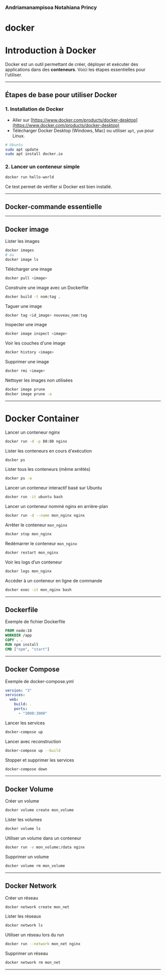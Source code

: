### Andriamanampisoa Notahiana Princy
# docker

#  Introduction à Docker

Docker est un outil permettant de créer, déployer et exécuter des applications dans des **conteneurs**. Voici les étapes essentielles pour l'utiliser.

---

##  Étapes de base pour utiliser Docker

### 1. Installation de Docker

- Aller sur [https://www.docker.com/products/docker-desktop](https://www.docker.com/products/docker-desktop)
- Télécharger Docker Desktop (Windows, Mac) ou utiliser `apt`, `yum` pour Linux.

```bash
# Ubuntu
sudo apt update
sudo apt install docker.io
```

### 2.  Lancer un conteneur simple

```bash
docker run hello-world
```

Ce test permet de vérifier si Docker est bien installé.

---

## Docker-commande essentielle 

---

##  Docker image 

 Lister les images
```bash
docker images
# ou
docker image ls
```

 Télécharger une image
```bash
docker pull <image>
```

Construire une image avec un Dockerfile
```bash
docker build -t nom:tag .
```

 Taguer une image
```bash
docker tag <id_image> nouveau_nom:tag
```

Inspecter une image
```bash
docker image inspect <image>
```

 Voir les couches d'une image
```bash
docker history <image>
```

 Supprimer une image
```bash
docker rmi <image>
```

 Nettoyer les images non utilisées
```bash
docker image prune
docker image prune -a
```

---

#  Docker Container

 Lancer un conteneur nginx
```bash
docker run -d -p 80:80 nginx
```

 Lister les conteneurs en cours d'exécution
```bash
docker ps
```

Lister tous les conteneurs (même arrêtés)
```bash
docker ps -a
```

 Lancer un conteneur interactif basé sur Ubuntu
```bash
docker run -it ubuntu bash
```

 Lancer un conteneur nommé nginx en arrière-plan
```bash
docker run -d --name mon_nginx nginx
```

 Arrêter le conteneur `mon_nginx`
```bash
docker stop mon_nginx
```

 Redémarrer le conteneur `mon_nginx`
```bash
docker restart mon_nginx
```

 Voir les logs d’un conteneur
```bash
docker logs mon_nginx
```
 Accéder à un conteneur en ligne de commande
```bash
docker exec -it mon_nginx bash
```

---

##  Dockerfile

 Exemple de fichier Dockerfile
```Dockerfile
FROM node:18
WORKDIR /app
COPY . .
RUN npm install
CMD ["npm", "start"]
```

---

##  Docker Compose

 Exemple de docker-compose.yml
```yaml
version: "3"
services:
  web:
    build: .
    ports:
      - "3000:3000"
```

 Lancer les services
```bash
docker-compose up
```

 Lancer avec reconstruction
```bash
docker-compose up --build
```

 Stopper et supprimer les services
```bash
docker-compose down
```

---

##  Docker Volume

 Créer un volume
```bash
docker volume create mon_volume
```

 Lister les volumes
```bash
docker volume ls
```

Utiliser un volume dans un conteneur
```bash
docker run -v mon_volume:/data nginx
```

 Supprimer un volume
```bash
docker volume rm mon_volume
```

---

##  Docker Network
 Créer un réseau
```bash
docker network create mon_net
```

 Lister les réseaux
```bash
docker network ls
```

 Utiliser un réseau lors du run
```bash
docker run --network mon_net nginx
```

Supprimer un réseau
```bash
docker network rm mon_net
```
---

